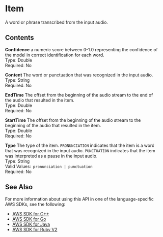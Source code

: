 # Item<a name="API_streaming_Item"></a>

A word or phrase transcribed from the input audio\.

## Contents<a name="API_streaming_Item_Contents"></a>

 **Confidence**   <a name="transcribe-Type-streaming_Item-Confidence"></a>
 a numeric score between 0\-1\.0 representing the confidence of the model in correct identification for each word\.  
Type: Double  
Required: No

 **Content**   <a name="transcribe-Type-streaming_Item-Content"></a>
The word or punctuation that was recognized in the input audio\.  
Type: String  
Required: No

 **EndTime**   <a name="transcribe-Type-streaming_Item-EndTime"></a>
The offset from the beginning of the audio stream to the end of the audio that resulted in the item\.  
Type: Double  
Required: No

 **StartTime**   <a name="transcribe-Type-streaming_Item-StartTime"></a>
The offset from the beginning of the audio stream to the beginning of the audio that resulted in the item\.  
Type: Double  
Required: No

 **Type**   <a name="transcribe-Type-streaming_Item-Type"></a>
The type of the item\. `PRONUNCIATION` indicates that the item is a word that was recognized in the input audio\. `PUNCTUATION` indicates that the item was interpreted as a pause in the input audio\.  
Type: String  
Valid Values:` pronunciation | punctuation`   
Required: No

## See Also<a name="API_streaming_Item_SeeAlso"></a>

For more information about using this API in one of the language\-specific AWS SDKs, see the following:
+  [AWS SDK for C\+\+](https://docs.aws.amazon.com/goto/SdkForCpp/transcribe-streaming-2017-10-26/Item) 
+  [AWS SDK for Go](https://docs.aws.amazon.com/goto/SdkForGoV1/transcribe-streaming-2017-10-26/Item) 
+  [AWS SDK for Java](https://docs.aws.amazon.com/goto/SdkForJava/transcribe-streaming-2017-10-26/Item) 
+  [AWS SDK for Ruby V2](https://docs.aws.amazon.com/goto/SdkForRubyV2/transcribe-streaming-2017-10-26/Item) 